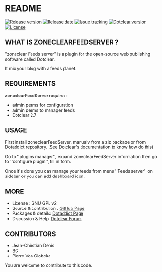 # README

[![Release version](https://img.shields.io/github/v/release/JcDenis/zoneclearFeedServer)](https://github.com/JcDenis/zoneclearFeedServer/releases)
[![Release date](https://img.shields.io/github/release-date/JcDenis/zoneclearFeedServer)](https://github.com/JcDenis/zoneclearFeedServer/releases)
[![Issue tracking](https://img.shields.io/github/issues/JcDenis/zoneclearFeedServer)](https://github.com/JcDenis/zoneclearFeedServer/issues)
[![Dotclear version](https://img.shields.io/badge/dotclear-v2.7-blue.svg)](https://fr.dotclear.org/download)
[![License](https://img.shields.io/badge/license-GPL%20v2-blue.svg)](https://github.com/JcDenis/zoneclearFeedServer/blob/master/LICENSE)

## WHAT IS ZONECLEARFEEDSERVER ?

"zoneclear Feeds server" is a plugin for the open-source 
web publishing software called Dotclear.

It mix your blog with a feeds planet.

## REQUIREMENTS

 zoneclearFeedServer requires: 

  * admin perms for configuration
  * admin perms to manager feeds
  * Dotclear 2.7

## USAGE

First install zoneclearFeedServer, manualy from a zip package or from 
Dotaddict repository. (See Dotclear's documentation to know how do this)

Go to ''plugins manager'', expand zoneclearFeedServer information then 
go to ''configure plugin'', fill in form.

Once it's done you can manage your feeds from menu 
''Feeds server'' on sidebar or you can add dashboard icon.

## MORE

 * License : GNU GPL v2
 * Source & contribution : [GitHub Page](https://github.com/JcDenis/zoneclearFeedServer)
 * Packages & details:  [Dotaddict Page](https://plugins.dotaddict.org/dc2/details/zoneclearFeedServer)
 * Discussion & Help: [Dotclear Forum](http://forum.dotclear.org/viewtopic.php?pid=331158)

## CONTRIBUTORS

 * Jean-Chirstian Denis
 * BG
 * Pierre Van Glabeke

 You are welcome to contribute to this code.